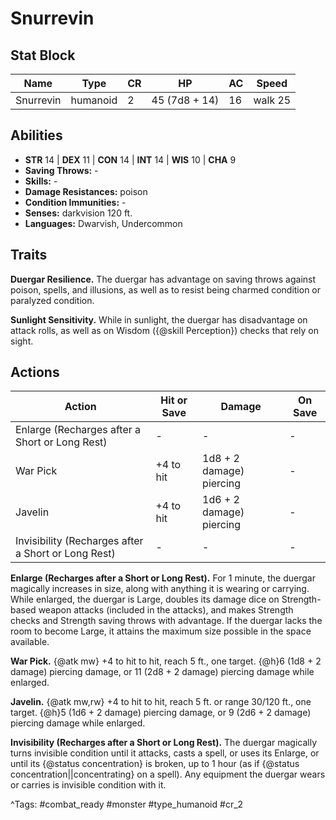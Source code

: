 # Snurrevin

## Stat Block

| Name | Type | CR | HP | AC | Speed |
|------|------|----|----|----|-------|
| Snurrevin | humanoid | 2 | 45 (7d8 + 14) | 16 | walk 25 |

## Abilities

- **STR** 14 | **DEX** 11 | **CON** 14 | **INT** 14 | **WIS** 10 | **CHA** 9
- **Saving Throws:** -  
- **Skills:** -  
- **Damage Resistances:** poison  
- **Condition Immunities:** -  
- **Senses:** darkvision 120 ft.  
- **Languages:** Dwarvish, Undercommon

## Traits

**Duergar Resilience.** The duergar has advantage on saving throws against poison, spells, and illusions, as well as to resist being charmed condition or paralyzed condition.

**Sunlight Sensitivity.** While in sunlight, the duergar has disadvantage on attack rolls, as well as on Wisdom ({@skill Perception}) checks that rely on sight.


## Actions

| Action | Hit or Save | Damage | On Save |
|--------|--------------|--------|----------|
| Enlarge (Recharges after a Short or Long Rest) | - | - | - |
| War Pick | +4 to hit | 1d8 + 2 damage) piercing | - |
| Javelin | +4 to hit | 1d6 + 2 damage) piercing | - |
| Invisibility (Recharges after a Short or Long Rest) | - | - | - |

**Enlarge (Recharges after a Short or Long Rest).** For 1 minute, the duergar magically increases in size, along with anything it is wearing or carrying. While enlarged, the duergar is Large, doubles its damage dice on Strength-based weapon attacks (included in the attacks), and makes Strength checks and Strength saving throws with advantage. If the duergar lacks the room to become Large, it attains the maximum size possible in the space available.

**War Pick.** {@atk mw} +4 to hit to hit, reach 5 ft., one target. {@h}6 (1d8 + 2 damage) piercing damage, or 11 (2d8 + 2 damage) piercing damage while enlarged.

**Javelin.** {@atk mw,rw} +4 to hit to hit, reach 5 ft. or range 30/120 ft., one target. {@h}5 (1d6 + 2 damage) piercing damage, or 9 (2d6 + 2 damage) piercing damage while enlarged.

**Invisibility (Recharges after a Short or Long Rest).** The duergar magically turns invisible condition until it attacks, casts a spell, or uses its Enlarge, or until its {@status concentration} is broken, up to 1 hour (as if {@status concentration||concentrating} on a spell). Any equipment the duergar wears or carries is invisible condition with it.


^Tags: #combat_ready #monster #type_humanoid #cr_2